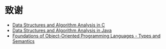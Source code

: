 # 致谢

- [Data Structures and Algorithm Analysis in C](http://users.cs.fiu.edu/~weiss/#dsaac2e)
- [Data Structures and Algorithm Analysis in Java](http://users.cs.fiu.edu/~weiss/#dsaajava3)
- [Foundations of Object-Oriented Programming Languages - Types and Semantics](https://cs.pomona.edu/~kim/FOOLbook.html)
